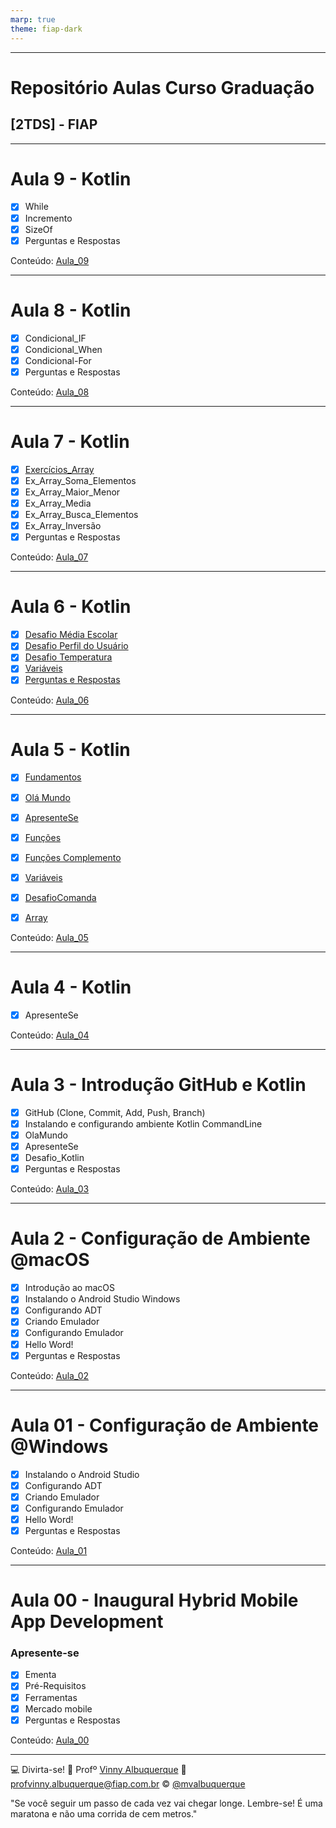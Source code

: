 ```yaml
---
marp: true
theme: fiap-dark
---
```

<!-- _class: logo -->

---
# Repositório Aulas Curso Graduação 
## [2TDS]  - FIAP

---

# Aula 9 - Kotlin 

- [X] While
- [X] Incremento
- [X] SizeOf
- [X] Perguntas e Respostas

Conteúdo: [Aula_09](/09_Segunda-Feira_04_09_2023/Readme.md)

---
# Aula 8 - Kotlin 

- [X] Condicional_IF
- [X] Condicional_When
- [X] Condicional-For
- [X] Perguntas e Respostas

Conteúdo: [Aula_08](/08_Quarta-Feira_30_08_2023/Readme.md)


---
# Aula 7 - Kotlin 

- [X] [Exercícios_Array](/07_Segunda-Feira_28_08_2023/04_Array/Readme.md)
- [X] Ex_Array_Soma_Elementos
- [X] Ex_Array_Maior_Menor
- [X] Ex_Array_Media
- [X] Ex_Array_Busca_Elementos
- [X] Ex_Array_Inversão
- [X] Perguntas e Respostas

Conteúdo: [Aula_07](/07_Segunda-Feira_28_08_2023/Readme.md)


---
# Aula 6 - Kotlin 

- [X] [Desafio Média Escolar](/06_Quarta-Feira_23_08_2023/06_DesafioMediaEscolar/DesafioMediaEscolar.kt) 
- [X] [Desafio Perfil do Usuário](/06_Quarta-Feira_23_08_2023/06_DesafioPerfildoUsuario/04_DesafioPerfildoUsuario.pdf)
- [X] [Desafio Temperatura](/06_Quarta-Feira_23_08_2023/06_DesafioTemperatura/DesafioTemperatura.kt)
- [X] [Variáveis](/06_Quarta-Feira_23_08_2023/03_Variaveis.pdf)
- [X] [Perguntas e Respostas](/embreve.pdf)

Conteúdo: [Aula_06](/06_Quarta-Feira_23_08_2023/Readme.md)

---

# Aula 5 - Kotlin 

- [X] [Fundamentos](/src/2023/08_Ago/05_Segunda_Feira_21_08_2023/00_Fundamentos/Fundamentos_da_Programação.pdf)
- [X] [Olá Mundo](/src/2023/08_Ago/05_Segunda_Feira_21_08_2023/01_OlaMundo/01_OlaMundo.pdf)
- [X] [ApresenteSe](/src/2023/08_Ago/05_Segunda_Feira_21_08_2023/02_ApresenteSe/02_ApresenteSe.pdf)
- [X] [Funções](/src/2023/08_Ago/05_Segunda_Feira_21_08_2023/03_Funcoes/02_Funcoes_Kotlin.pdf)
- [X] [Funções Complemento](/src/2023/08_Ago/05_Segunda_Feira_21_08_2023/03_Funcoes/03_Funcoes_Complemento_Kotlin.pdf)
- [X] [Variáveis](/src/2023/08_Ago/05_Segunda_Feira_21_08_2023/03_Variaveis/03_Variaveis.pdf)
- [X] [DesafioComanda](/src/2023/08_Ago/05_Segunda_Feira_21_08_2023/05_DesafioComanda/Desafiocomanda.pdf)
- [X] [Array](/src/2023/08_Ago/05_Segunda_Feira_21_08_2023/05_DesafioComanda/Desafiocomanda.pdf)


Conteúdo: [Aula_05](/05_Segunda_Feira_21_08_2023/Readme.md)

---

# Aula 4 - Kotlin 

- [X] ApresenteSe

Conteúdo: [Aula_04](/04_Quarta_Feira_16_08_2023/03_ApresenteSe/Readme.md)

---

# Aula 3 - Introdução GitHub e Kotlin

- [X] GitHub (Clone, Commit, Add, Push, Branch)
- [X] Instalando e configurando ambiente Kotlin CommandLine 
- [X] OlaMundo
- [X] ApresenteSe
- [X] Desafio_Kotlin
- [X] Perguntas e Respostas

Conteúdo: [Aula_03](/03_Quarta_Feira_14_08_2023/02_Introducao_Kotlin.pdf)

---

# Aula 2 - Configuração de Ambiente @macOS

- [X] Introdução ao macOS
- [X] Instalando o Android Studio Windows
- [X] Configurando ADT
- [X] Criando Emulador
- [X] Configurando Emulador
- [X] Hello Word!
- [X] Perguntas e Respostas

Conteúdo: [Aula_02](/02_Quarta-feira_09_08_2023/02_Configuracao_do_Ambiente_Mac/Aula_02_Instalando_AndroidStudio_macOs.pdf)

---

# Aula 01 - Configuração de Ambiente @Windows

- [X] Instalando o Android Studio
- [X] Configurando ADT
- [X] Criando Emulador
- [X] Configurando Emulador
- [X] Hello Word!
- [X] Perguntas e Respostas

Conteúdo: [Aula_01](/01_Segunda_feira_07_08_2023/01_Configuracao_do_Ambiente_Windows/Aula_01_Instalando_Android_Studio.pdf)

---

# Aula 00 - Inaugural Hybrid Mobile App Development

### Apresente-se

- [X] Ementa
- [X] Pré-Requisitos
- [X] Ferramentas
- [X] Mercado mobile
- [X] Perguntas e Respostas

Conteúdo: [Aula_00](/00_Quarta_feira_02_08_2023/00_Inaugural/Aula%2000_Inaugural.pdf)


---
<!-- header: 'Dúvidas' -->
:computer: Divirta-se!
:school: Profº [Vinny Albuquerque](http://www.linkedin.com/in/mvalbuquerque)
:email: profvinny.albuquerque@fiap.com.br
:copyright: [@mvalbuquerque](http://www.linkedin.com/in/mvalbuquerque)

"Se você seguir um passo de cada vez vai chegar longe. Lembre-se! É uma maratona e não uma corrida de cem metros."
